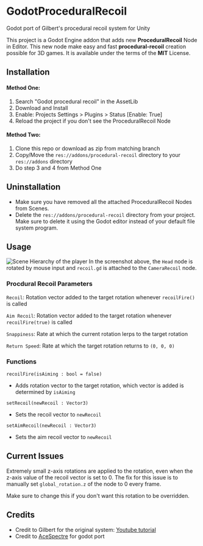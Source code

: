# GodotProceduralRecoil

Godot port of Gilbert's procedural recoil system for Unity

This project is a Godot Engine addon that adds new **ProceduralRecoil** Node in Editor. This new node make easy and fast **procedural-recoil** creation possible for 3D games. It is available under the terms of the **MIT** License.

## Installation
#### Method One:
1. Search "Godot procedural recoil" in the AssetLib
2. Download and Install
3. Enable: Projects Settings > Plugins > Status [Enable: True]
4. Reload the project if you don't see the ProceduralRecoil Node

#### Method Two:
1. Clone this repo or download as zip from matching branch
2. Copy/Move the `res://addons/procedural-recoil` directory to your `res://addons` directory
3. Do step 3 and 4 from Method One

## Uninstallation
- Make sure you have removed all the attached ProceduralRecoil Nodes from Scenes.
- Delete the `res://addons/procedural-recoil` directory from your project. Make sure to delete it using the Godot editor instead of your default file system program.


## Usage
![Scene Hierarchy of the player](https://github.com/vi4hu/godot-procedural-recoil/blob/main/scene-sheirarchy.png)
In the screenshot above, the `Head` node is rotated by mouse input and `recoil.gd` is attached to the `CameraRecoil` node.

### Procdural Recoil Parameters
`Recoil`: Rotation vector added to the target rotation whenever `recoilFire()` is called

`Aim Recoil`: Rotation vector added to the target rotation whenever `recoilFire(true)` is called

`Snappiness`: Rate at which the current rotation lerps to the target rotation

`Return Speed`: Rate at which the target rotation returns to `(0, 0, 0)`

### Functions

`recoilFire(isAiming : bool = false)`
  
- Adds rotation vector to the target rotation, which vector is added is determined by `isAiming`

`setRecoil(newRecoil : Vector3)`
  
- Sets the recoil vector to `newRecoil`

`setAimRecoil(newRecoil : Vector3)`
  
- Sets the aim recoil vector to `newRecoil`

## Current Issues

Extremely small z-axis rotations are applied to the rotation, even when the z-axis value of the recoil vector is set to 0. The fix for this issue is to manually set `global_rotation.z` of the node to 0 every frame.

Make sure to change this if you don't want this rotation to be overridden.


## Credits
- Credit to Gilbert for the original system: [Youtube tutorial](https://www.youtube.com/watch?v=geieixA4Mqc)
- Credit to [AceSpectre](https://github.com/AceSpectre) for godot port
